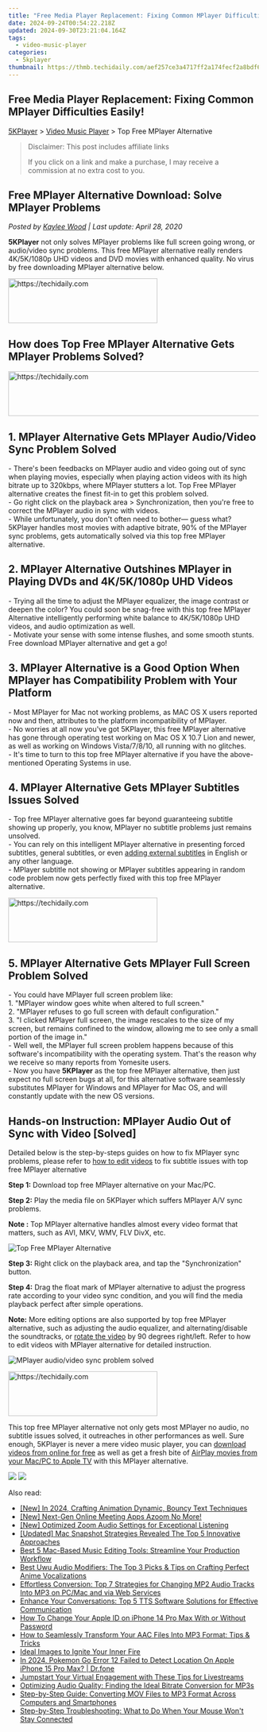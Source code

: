 ```yaml
---
title: "Free Media Player Replacement: Fixing Common MPlayer Difficulties Easily!"
date: 2024-09-24T00:54:22.218Z
updated: 2024-09-30T23:21:04.164Z
tags:
  - video-music-player
categories:
  - 5kplayer
thumbnail: https://thmb.techidaily.com/aef257ce3a4717ff2a174fecf2a8bdf62b913152db90ae5a3b63c07a0dcd2fd7.jpg
---
```


## Free Media Player Replacement: Fixing Common MPlayer Difficulties Easily!

[5KPlayer](https://tools.techidaily.com/5kplayer/products/) \> [Video Music Player](https://tools.techidaily.com/5kplayer/video-music-player/) \> Top Free MPlayer Alternative

>  Disclaimer: This post includes affiliate links
>
>  If you click on a link and make a purchase, I may receive a commission at no extra cost to you.
>

## Free MPlayer Alternative Download: Solve MPlayer Problems

 _Posted by [Kaylee Wood](https://www.quora.com/profile/Amanda-Hu-21) | Last update: April 28, 2020_ 

**5KPlayer** not only solves MPlayer problems like full screen going wrong, or audio/video sync problems. This free MPlayer alternative really renders 4K/5K/1080p UHD videos and DVD movies with enhanced quality. No virus by free downloading MPlayer alternative below.

<!-- affiliate ads begin -->
<a href="https://aligracehair.sjv.io/c/5597632/1918661/19272" target="_top" id="1918661">
  <img src="//a.impactradius-go.com/display-ad/19272-1918661" border="0" alt="https://techidaily.com" width="300" height="90"/>
</a>
<img height="0" width="0" src="https://aligracehair.sjv.io/i/5597632/1918661/19272" style="position:absolute;visibility:hidden;" border="0" />
<!-- affiliate ads end -->

## How does Top Free MPlayer Alternative Gets MPlayer Problems Solved?

<!-- affiliate ads begin -->
<a href="https://appsumo.8odi.net/c/5597632/2043603/7443" target="_top" id="2043603">
  <img src="//a.impactradius-go.com/display-ad/7443-2043603" border="0" alt="https://techidaily.com" width="728" height="90"/>
</a>
<img height="0" width="0" src="https://appsumo.8odi.net/i/5597632/2043603/7443" style="position:absolute;visibility:hidden;" border="0" />
<!-- affiliate ads end -->

## 1\. MPlayer Alternative Gets MPlayer Audio/Video Sync Problem Solved

\- There's been feedbacks on MPlayer audio and video going out of sync when playing movies, especially when playing action videos with its high bitrate up to 320kbps, where MPlayer stutters a lot. Top Free MPlayer alternative creates the finest fit-in to get this problem solved.  
 \- Go right click on the playback area > Synchronization, then you're free to correct the MPlayer audio in sync with videos.  
 \- While unfortunately, you don't often need to bother— guess what? 5KPlayer handles most movies with adaptive bitrate, 90% of the MPlayer sync problems, gets automatically solved via this top free MPlayer alternative.

## 2\. MPlayer Alternative Outshines MPlayer in Playing DVDs and 4K/5K/1080p UHD Videos

\- Trying all the time to adjust the MPlayer equalizer, the image contrast or deepen the color? You could soon be snag-free with this top free MPlayer Alternative intelligently performing white balance to 4K/5K/1080p UHD videos, and audio optimization as well.  
 \- Motivate your sense with some intense flushes, and some smooth stunts. Free download MPlayer alternative and get a go!

## 3\. MPlayer Alternative is a Good Option When MPlayer has Compatibility Problem with Your Platform

\- Most MPlayer for Mac not working problems, as MAC OS X users reported now and then, attributes to the platform incompatibility of MPlayer.   
 \- No worries at all now you've got 5KPlayer, this free MPlayer alternative has gone through operating test working on Mac OS X 10.7 Lion and newer, as well as working on Windows Vista/7/8/10, all running with no glitches.  
 \- It's time to turn to this top free MPlayer alternative if you have the above-mentioned Operating Systems in use.

## 4\. MPlayer Alternative Gets MPlayer Subtitles Issues Solved

\- Top free MPlayer alternative goes far beyond guaranteeing subtitle showing up properly, you know, MPlayer no subtitle problems just remains unsolved.  
 \- You can rely on this intelligent MPlayer alternative in presenting forced subtitles, general subtitles, or even [adding external subtitles](https://tools.techidaily.com/5kplayer/video-music-player/) in English or any other language.  
 \- MPlayer subtitle not showing or MPlayer subtitles appearing in random code problem now gets perfectly fixed with this top free MPlayer alternative.

<!-- affiliate ads begin -->
<a href="https://aligracehair.sjv.io/c/5597632/1886015/19272" target="_top" id="1886015">
  <img src="//a.impactradius-go.com/display-ad/19272-1886015" border="0" alt="https://techidaily.com" width="300" height="90"/>
</a>
<img height="0" width="0" src="https://aligracehair.sjv.io/i/5597632/1886015/19272" style="position:absolute;visibility:hidden;" border="0" />
<!-- affiliate ads end -->

## 5\. MPlayer Alternative Gets MPlayer Full Screen Problem Solved

\- You could have MPlayer full screen problem like:  
1\. "MPlayer window goes white when altered to full screen."  
2\. "MPlayer refuses to go full screen with default configuration."  
3\. "I clicked MPlayer full screen, the image rescales to the size of my screen, but remains confined to the window, allowing me to see only a small portion of the image in."  
\- Well well, the MPlayer full screen problem happens because of this software's incompatibility with the operating system. That's the reason why we receive so many reports from Yomesite users.  
\- Now you have **5KPlayer** as the top free MPlayer alternative, then just expect no full screen bugs at all, for this alternative software seamlessly substitutes MPlayer for Windows and MPlayer for Mac OS, and will constantly update with the new OS versions.

## Hands-on Instruction: MPlayer Audio Out of Sync with Video \[Solved\]

Detailed below is the step-by-steps guides on how to fix MPlayer sync problems, please refer to [how to edit videos](https://tools.techidaily.com/5kplayer/video-music-player/) to fix subtitle issues with top free MPlayer alternative

**Step 1:** Download top free MPlayer alternative on your Mac/PC.

**Step 2:** Play the media file on 5KPlayer which suffers MPlayer A/V sync problems.

**Note :** Top MPlayer alternative handles almost every video format that matters, such as AVI, MKV, WMV, FLV DivX, etc.

![Top Free MPlayer Alternative](https://www.5kplayer.com/video-music-player/img/5kplayer-mplayer-alternative-yxt-052801.jpg) 

**Step 3:** Right click on the playback area, and tap the "Synchronization" button.

**Step 4:** Drag the float mark of MPlayer alternative to adjust the progress rate according to your video sync condition, and you will find the media playback perfect after simple operations.

**Note:** More editing options are also supported by top free MPlayer alternative, such as adjusting the audio equalizer, and alternating/disable the soundtracks, or [rotate the video](https://tools.techidaily.com/5kplayer/video-music-player/) by 90 degrees right/left. Refer to how to edit videos with MPlayer alternative for detailed instruction. 

![MPlayer audio/video sync problem solved](https://www.5kplayer.com/video-music-player/img/5kplayer-mplayer-alternative-yxt-052802.jpg) 

<!-- affiliate ads begin -->
<a href="https://aligracehair.sjv.io/c/5597632/1972679/19272" target="_top" id="1972679">
  <img src="//a.impactradius-go.com/display-ad/19272-1972679" border="0" alt="https://techidaily.com" width="300" height="90"/>
</a>
<img height="0" width="0" src="https://aligracehair.sjv.io/i/5597632/1972679/19272" style="position:absolute;visibility:hidden;" border="0" />
<!-- affiliate ads end -->

This top free MPlayer alternative not only gets most MPlayer no audio, no subtitle issues solved, it outreaches in other performances as well. Sure enough, 5KPlayer is never a mere video music player, you can [download videos from online for free](https://tools.techidaily.com/5kplayer/youtube-download/) as well as get a fresh bite of [AirPlay movies from your Mac/PC to Apple TV](https://tools.techidaily.com/5kplayer/airplay/) with this MPlayer alternative.

[![](https://www.5kplayer.com/video-music-player/../button/freedownwhitewin.png)](https://tools.techidaily.com/5kplayer/products/) [![](https://www.5kplayer.com/video-music-player/../button/freedownbackmac.png)](https://tools.techidaily.com/5kplayer/products/)

<ins class="adsbygoogle"
     style="display:block"
     data-ad-format="autorelaxed"
     data-ad-client="ca-pub-7571918770474297"
     data-ad-slot="1223367746"></ins>

<ins class="adsbygoogle"
     style="display:block"
     data-ad-client="ca-pub-7571918770474297"
     data-ad-slot="8358498916"
     data-ad-format="auto"
     data-full-width-responsive="true"></ins>

<span class="atpl-alsoreadstyle">Also read:</span>
<div><ul>
<li><a href="https://facebook-record-videos.techidaily.com/new-in-2024-crafting-animation-dynamic-bouncy-text-techniques/"><u>[New] In 2024, Crafting Animation Dynamic, Bouncy Text Techniques</u></a></li>
<li><a href="https://screen-recording.techidaily.com/1715859923158-new-next-gen-online-meeting-apps-azoom-no-more/"><u>[New] Next-Gen Online Meeting Apps Azoom No More!</u></a></li>
<li><a href="https://desktop-recording.techidaily.com/new-optimized-zoom-audio-settings-for-exceptional-listening/"><u>[New] Optimized Zoom Audio Settings for Exceptional Listening</u></a></li>
<li><a href="https://screen-sharing-recording.techidaily.com/updated-mac-snapshot-strategies-revealed-the-top-5-innovative-approaches/"><u>[Updated] Mac Snapshot Strategies Revealed The Top 5 Innovative Approaches</u></a></li>
<li><a href="https://media-tips.techidaily.com/best-5-mac-based-music-editing-tools-streamline-your-production-workflow/"><u>Best 5 Mac-Based Music Editing Tools: Streamline Your Production Workflow</u></a></li>
<li><a href="https://media-tips.techidaily.com/best-uwu-audio-modifiers-the-top-3-picks-and-tips-on-crafting-perfect-anime-vocalizations/"><u>Best Uwu Audio Modifiers: The Top 3 Picks & Tips on Crafting Perfect Anime Vocalizations</u></a></li>
<li><a href="https://media-tips.techidaily.com/effortless-conversion-top-7-strategies-for-changing-mp2-audio-tracks-into-mp3-on-pcmac-and-via-web-services/"><u>Effortless Conversion: Top 7 Strategies for Changing MP2 Audio Tracks Into MP3 on PC/Mac and via Web Services</u></a></li>
<li><a href="https://media-tips.techidaily.com/enhance-your-conversations-top-5-tts-software-solutions-for-effective-communication/"><u>Enhance Your Conversations: Top 5 TTS Software Solutions for Effective Communication</u></a></li>
<li><a href="https://ios-unlock.techidaily.com/how-to-change-your-apple-id-on-iphone-14-pro-max-with-or-without-password-by-drfone-ios/"><u>How To Change Your Apple ID on iPhone 14 Pro Max With or Without Password</u></a></li>
<li><a href="https://media-tips.techidaily.com/how-to-seamlessly-transform-your-aac-files-into-mp3-format-tips-and-tricks/"><u>How to Seamlessly Transform Your AAC Files Into MP3 Format: Tips & Tricks</u></a></li>
<li><a href="https://instagram-videos.techidaily.com/ideal-images-to-ignite-your-inner-fire/"><u>Ideal Images to Ignite Your Inner Fire</u></a></li>
<li><a href="https://ios-pokemon-go.techidaily.com/in-2024-pokemon-go-error-12-failed-to-detect-location-on-apple-iphone-15-pro-max-drfone-by-drfone-virtual-ios/"><u>In 2024, Pokemon Go Error 12 Failed to Detect Location On Apple iPhone 15 Pro Max? | Dr.fone</u></a></li>
<li><a href="https://extra-resources.techidaily.com/jumpstart-your-virtual-engagement-with-these-tips-for-livestreams/"><u>Jumpstart Your Virtual Engagement with These Tips for Livestreams</u></a></li>
<li><a href="https://media-tips.techidaily.com/optimizing-audio-quality-finding-the-ideal-bitrate-conversion-for-mp3s/"><u>Optimizing Audio Quality: Finding the Ideal Bitrate Conversion for MP3s</u></a></li>
<li><a href="https://media-tips.techidaily.com/step-by-step-guide-converting-mov-files-to-mp3-format-across-computers-and-smartphones/"><u>Step-by-Step Guide: Converting MOV Files to MP3 Format Across Computers and Smartphones</u></a></li>
<li><a href="https://win-howtos.techidaily.com/step-by-step-troubleshooting-what-to-do-when-your-mouse-wont-stay-connected/"><u>Step-by-Step Troubleshooting: What to Do When Your Mouse Won't Stay Connected</u></a></li>
</ul></div>

